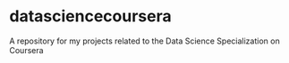 datasciencecoursera
===================

A repository for my projects related to the Data Science Specialization on Coursera
